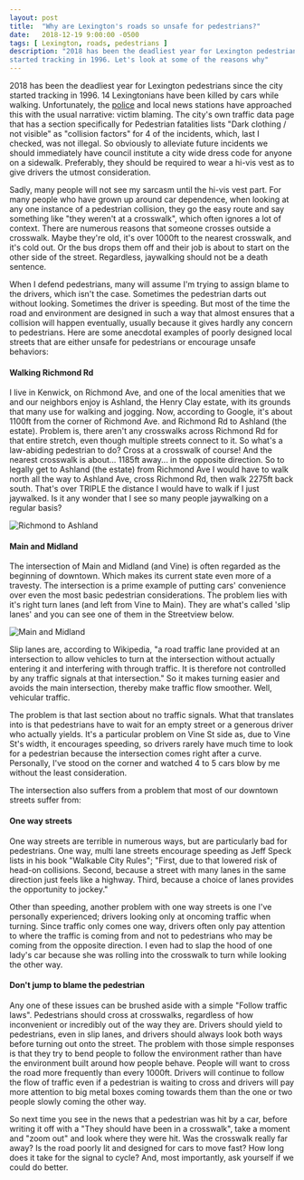 ```yaml
---
layout: post
title:  "Why are Lexington's roads so unsafe for pedestrians?"
date:   2018-12-19 9:00:00 -0500
tags: [ Lexington, roads, pedestrians ]
description: "2018 has been the deadliest year for Lexington pedestrians since the city
started tracking in 1996. Let's look at some of the reasons why"
---
```



2018 has been the deadliest year for Lexington pedestrians since the city
started tracking in 1996. 14 Lexingtonians have been killed by cars while
walking. Unfortunately, the [police](https://www.facebook.com/LexKyPolice/videos/632514183829893)
and local news stations have approached this
with the usual narrative: victim blaming. The city's own traffic data page that
has a section specifically for Pedestrian fatalities lists "Dark clothing / not
visible" as "collision factors" for 4 of the incidents, which, last I checked,
was not illegal. So obviously to alleviate future incidents we should
immediately have council institute a city wide dress code for anyone on a
sidewalk. Preferably, they should be required to wear a hi-vis vest as to give
drivers the utmost consideration.

Sadly, many people will not see my sarcasm until the hi-vis vest part. For many
people who have grown up around car dependence, when looking at any one instance
of a pedestrian collision, they go the easy route and say something like "they
weren't at a crosswalk", which often ignores a lot of context. There are
numerous reasons that someone crosses outside a crosswalk. Maybe they're old,
it's over 1000ft to the nearest crosswalk, and it's cold out. Or the bus drops
them off and their job is about to start on the other side of the street.
Regardless, jaywalking should not be a death sentence.

When I defend pedestrians, many will assume I'm trying to assign blame to the
drivers, which isn't the case. Sometimes the pedestrian darts out without
looking. Sometimes the driver is speeding. But most of the time the road and
environment are designed in such a way that almost ensures that a collision
will happen eventually, usually because it gives hardly any concern to
pedestrians. Here are some anecdotal examples of poorly designed local streets
that are either unsafe for pedestrians or encourage unsafe behaviors:

#### Walking Richmond Rd

I live in Kenwick, on Richmond Ave, and one of the local amenities that we and
our neighbors enjoy is Ashland, the Henry Clay estate, with its 
grounds that many use for walking and jogging. Now, according to Google, it's
about 1100ft from the corner of Richmond Ave. and Richmond Rd to Ashland 
(the estate). Problem is, there aren't any crosswalks across Richmond Rd 
for that entire stretch, even though multiple streets connect to it. So what's
a law-abiding pedestrian to do? Cross at a crosswalk of course! And the nearest
crosswalk is about... 1185ft away... in the opposite direction. So to legally
get to Ashland (the estate) from Richmond Ave I would have to walk north all the
way to Ashland Ave, cross Richmond Rd, then walk 2275ft back south. That's over
TRIPLE the distance I would have to walk if I just jaywalked. Is it any wonder
that I see so many people jaywalking on a regular basis?

![Richmond to Ashland]({{site.baseurl}}/assets/img/jaywalking_richmond.png)

#### Main and Midland

The intersection of Main and Midland (and Vine) is often regarded as the
beginning of downtown. Which makes its current state even more of a travesty.
The intersection is a prime example of putting cars' convenience over even the
most basic pedestrian considerations. The problem lies with it's right turn 
lanes (and left from Vine to Main). They are what's called 'slip lanes' and you
can see one of them in the Streetview below.

![Main and Midland]({{site.baseurl}}/assets/img/main_and_midland.png)

Slip lanes are, according to Wikipedia, "a road traffic lane provided at an
intersection to allow vehicles to turn at the intersection without actually
entering it and interfering with through traffic. It is therefore not controlled
by any traffic signals at that intersection." So it makes turning easier and
avoids the main intersection, thereby make traffic flow smoother. Well,
vehicular traffic. 

The problem is that last section about no traffic signals. What that translates
into is that pedestrians have to wait for an empty street or a generous driver
who actually yields. It's a particular problem on Vine St side as, due to Vine
St's width, it encourages speeding, so drivers rarely have much time to look for
a pedestrian because the intersection comes right after a curve. Personally,
I've stood on the corner and watched 4 to 5 cars blow by me without the least
consideration. 

The intersection also suffers from a problem that most of our downtown streets
suffer from:

#### One way streets

One way streets are terrible in numerous ways, but are particularly bad for
pedestrians. One way, multi lane streets encourage speeding as Jeff Speck lists
in his book "Walkable City Rules"; "First, due to that lowered risk of head-on
collisions. Second, because a street with many lanes in the same direction just
feels like a highway. Third, because a choice of lanes provides the opportunity
to jockey."

Other than speeding, another problem with one way streets is one I've
personally experienced; drivers looking only at oncoming traffic when turning.
Since traffic only comes one way, drivers often only pay attention to where the
traffic is coming from and not to pedestrians who may be coming from the
opposite direction. I even had to slap the hood of one lady's car because she
was rolling into the crosswalk to turn while looking the other way.


#### Don't jump to blame the pedestrian

Any one of these issues can be brushed aside with a simple "Follow traffic
laws". Pedestrians should cross at crosswalks, regardless of how inconvenient or
incredibly out of the way they are. Drivers should yield to pedestrians, even in
slip lanes, and drivers should always look both ways before turning out onto the
street. The problem with those simple responses is that they try to bend people
to follow the environment rather than have the environment built around how
people behave. People will want to cross the road more frequently than every
1000ft. Drivers will continue to follow the flow of traffic even if a pedestrian
is waiting to cross and drivers will pay more attention to big metal boxes
coming towards them than the one or two people slowly coming the other way.

So next time you see in the news that a pedestrian was hit by a car, before
writing it off with a "They should have been in a crosswalk", take a moment and
"zoom out" and look where they were hit. Was the crosswalk really far away? Is
the road poorly lit and designed for cars to move fast? How long does it take
for the signal to cycle? And, most importantly, ask yourself if we could do
better.